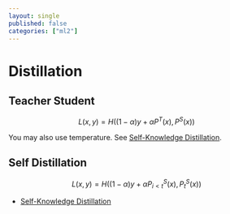 ```yaml
---
layout: single
published: false
categories: ["ml2"]
---
```

# Distillation

## Teacher Student

$$L(x, y) = H((1-\alpha)y + \alpha P^T(x), P^S(x))$$

You may also use temperature. See [Self-Knowledge Distillation](https://arxiv.org/pdf/2006.12000.pdf).

## Self Distillation

$$L(x, y) = H((1-\alpha)y + \alpha P^S_{i \lt t}(x), P^S_{t}(x))$$
- [Self-Knowledge Distillation](https://arxiv.org/pdf/2006.12000.pdf)
